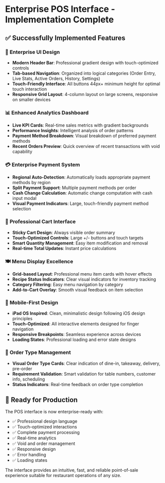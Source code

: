# Enterprise POS Interface - Implementation Complete

## ✅ Successfully Implemented Features

### 🎨 **Enterprise UI Design**
- **Modern Header Bar**: Professional gradient design with touch-optimized controls
- **Tab-based Navigation**: Organized into logical categories (Order Entry, Live Stats, Active Orders, History, Settings)
- **Touch-Friendly Interface**: All buttons 44px+ minimum height for optimal touch interaction
- **Responsive Grid Layout**: 4-column layout on large screens, responsive on smaller devices

### 📊 **Enhanced Analytics Dashboard**
- **Live KPI Cards**: Real-time sales metrics with gradient backgrounds
- **Performance Insights**: Intelligent analysis of order patterns
- **Payment Method Breakdown**: Visual breakdown of preferred payment methods
- **Recent Orders Preview**: Quick overview of recent transactions with void capability

### 💳 **Enterprise Payment System**
- **Regional Auto-Detection**: Automatically loads appropriate payment methods by region
- **Split Payment Support**: Multiple payment methods per order
- **Cash Change Calculation**: Automatic change computation with cash input modal
- **Visual Payment Indicators**: Large, touch-friendly payment method selection

### 🛒 **Professional Cart Interface**
- **Sticky Cart Design**: Always visible order summary
- **Touch-Optimized Controls**: Large +/- buttons and touch targets
- **Smart Quantity Management**: Easy item modification and removal
- **Real-time Total Updates**: Instant price calculations

### 🍽️ **Menu Display Excellence**
- **Grid-based Layout**: Professional menu item cards with hover effects
- **Recipe Status Indicators**: Clear visual indicators for inventory tracking
- **Category Filtering**: Easy menu navigation by category
- **Add-to-Cart Overlay**: Smooth visual feedback on item selection

### 📱 **Mobile-First Design**
- **iPad OS Inspired**: Clean, minimalistic design following iOS design principles
- **Touch-Optimized**: All interactive elements designed for finger navigation
- **Responsive Breakpoints**: Seamless experience across devices
- **Loading States**: Professional loading and error state designs

### 🎯 **Order Type Management**
- **Visual Order Type Cards**: Clear indication of dine-in, takeaway, delivery, pre-order
- **Requirement Validation**: Smart validation for table numbers, customer info, scheduling
- **Status Indicators**: Real-time feedback on order type completion

## 🚀 Ready for Production

The POS interface is now enterprise-ready with:
- ✅ Professional design language
- ✅ Touch-optimized interactions  
- ✅ Complete payment processing
- ✅ Real-time analytics
- ✅ Void and order management
- ✅ Responsive design
- ✅ Error handling
- ✅ Loading states

The interface provides an intuitive, fast, and reliable point-of-sale experience suitable for restaurant operations of any size.
